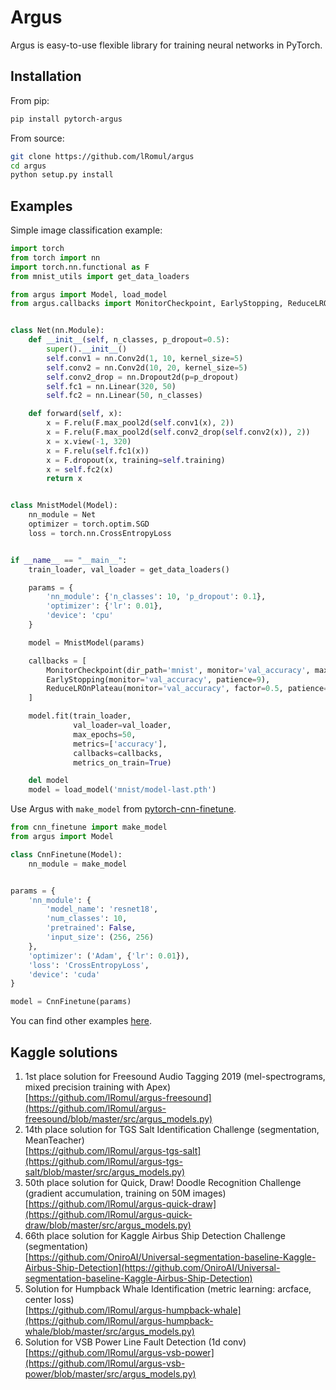 # Argus 

Argus is easy-to-use flexible library for training neural networks in PyTorch.

## Installation

From pip:

```bash
pip install pytorch-argus
```

From source:

```bash
git clone https://github.com/lRomul/argus
cd argus
python setup.py install
```

## Examples

Simple image classification example:

```python
import torch
from torch import nn
import torch.nn.functional as F
from mnist_utils import get_data_loaders

from argus import Model, load_model
from argus.callbacks import MonitorCheckpoint, EarlyStopping, ReduceLROnPlateau


class Net(nn.Module):
    def __init__(self, n_classes, p_dropout=0.5):
        super().__init__()
        self.conv1 = nn.Conv2d(1, 10, kernel_size=5)
        self.conv2 = nn.Conv2d(10, 20, kernel_size=5)
        self.conv2_drop = nn.Dropout2d(p=p_dropout)
        self.fc1 = nn.Linear(320, 50)
        self.fc2 = nn.Linear(50, n_classes)

    def forward(self, x):
        x = F.relu(F.max_pool2d(self.conv1(x), 2))
        x = F.relu(F.max_pool2d(self.conv2_drop(self.conv2(x)), 2))
        x = x.view(-1, 320)
        x = F.relu(self.fc1(x))
        x = F.dropout(x, training=self.training)
        x = self.fc2(x)
        return x


class MnistModel(Model):
    nn_module = Net
    optimizer = torch.optim.SGD
    loss = torch.nn.CrossEntropyLoss


if __name__ == "__main__":
    train_loader, val_loader = get_data_loaders()

    params = {
        'nn_module': {'n_classes': 10, 'p_dropout': 0.1},
        'optimizer': {'lr': 0.01},
        'device': 'cpu'
    }

    model = MnistModel(params)

    callbacks = [
        MonitorCheckpoint(dir_path='mnist', monitor='val_accuracy', max_saves=3),
        EarlyStopping(monitor='val_accuracy', patience=9),
        ReduceLROnPlateau(monitor='val_accuracy', factor=0.5, patience=3)
    ]

    model.fit(train_loader,
              val_loader=val_loader,
              max_epochs=50,
              metrics=['accuracy'],
              callbacks=callbacks,
              metrics_on_train=True)

    del model
    model = load_model('mnist/model-last.pth')
```

Use Argus with `make_model` from [pytorch-cnn-finetune](https://github.com/creafz/pytorch-cnn-finetune).

```python
from cnn_finetune import make_model
from argus import Model

class CnnFinetune(Model):
    nn_module = make_model


params = {
    'nn_module': {
        'model_name': 'resnet18',
        'num_classes': 10,
        'pretrained': False,
        'input_size': (256, 256)
    },
    'optimizer': ('Adam', {'lr': 0.01}),
    'loss': 'CrossEntropyLoss',
    'device': 'cuda'
}

model = CnnFinetune(params)
```

You can find other examples [here](examples). 

## Kaggle solutions  

1. 1st place solution for Freesound Audio Tagging 2019 (mel-spectrograms, mixed precision training with Apex)  
[https://github.com/lRomul/argus-freesound](https://github.com/lRomul/argus-freesound/blob/master/src/argus_models.py)
2. 14th place solution for TGS Salt Identification Challenge (segmentation, MeanTeacher)  
[https://github.com/lRomul/argus-tgs-salt](https://github.com/lRomul/argus-tgs-salt/blob/master/src/argus_models.py)
3. 50th place solution for Quick, Draw! Doodle Recognition Challenge (gradient accumulation, training on 50M images)   
[https://github.com/lRomul/argus-quick-draw](https://github.com/lRomul/argus-quick-draw/blob/master/src/argus_models.py)
4. 66th place solution for Kaggle Airbus Ship Detection Challenge (segmentation)  
[https://github.com/OniroAI/Universal-segmentation-baseline-Kaggle-Airbus-Ship-Detection](https://github.com/OniroAI/Universal-segmentation-baseline-Kaggle-Airbus-Ship-Detection)
5. Solution for Humpback Whale Identification (metric learning: arcface, center loss)  
[https://github.com/lRomul/argus-humpback-whale](https://github.com/lRomul/argus-humpback-whale/blob/master/src/argus_models.py)
6. Solution for VSB Power Line Fault Detection (1d conv)  
[https://github.com/lRomul/argus-vsb-power](https://github.com/lRomul/argus-vsb-power/blob/master/src/argus_models.py)
